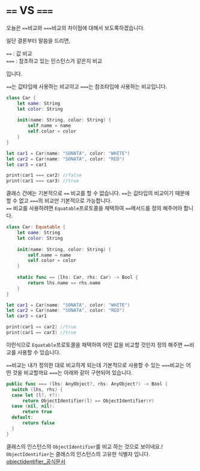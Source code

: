 # `==` VS `===`

오늘은 `==`비교와 	`===`비교의 차이점에 대해서 보도록하겠습니다.

일단 결론부터 말씀을 드리면,

`==` : 값 비교  
`===` : 참조하고 있는 인스턴스가 같은지 비교

입니다.

`==`는 값타입에 사용하는 비교이고 `===`는 참조타입에 사용하는 비교입니다.   

```swift
class Car {
    let name: String
    let color: String
    
    init(name: String, color: String) {
        self.name = name
        self.color = color
    }
}

let car1 = Car(name: "SONATA", color: "WHITE")
let car2 = Car(name: "SONATA", color: "RED")
let car3 = car1

print(car1 === car2) //false
print(car1 === car3) //true
```

클래스 간에는 기본적으로 `==` 비교를 할 수 없습니다. `==`는 값타입의 비교이기 때문에 할 수 없고 `===`의 비교만 기본적으로 가능합니다.   
`==` 비교를 사용하려면 `Equatable`프로토콜을 채택하여 `==`메서드를 정의 해주어야 합니다.

```swift
class Car: Equatable {
    let name: String
    let color: String
    
    init(name: String, color: String) {
        self.name = name
        self.color = color
    }
    
    static func == (lhs: Car, rhs: Car) -> Bool {
        return lhs.name == rhs.name
    }
}

let car1 = Car(name: "SONATA", color: "WHITE")
let car2 = Car(name: "SONATA", color: "RED")
let car3 = car1

print(car1 == car2) //true
print(car1 == car3) //true
```
이런식으로 `Equatable`프로토콜을 채택하여 어떤 값을 비교할 것인지 정의 해주면 `==`비교를 사용할 수 있습니다.

`==`비교는 내가 정의한 대로 비교하게 되는데 기본적으로 사용할 수 있는 `===`비교는 어떤 것을 비교할까요
`===`는 아래와 같이 구현되어 있습니다.
```swift
public func === (lhs: AnyObject?, rhs: AnyObject?) -> Bool {
  switch (lhs, rhs) {
  case let (l?, r?):
      return ObjectIdentifier(l) == ObjectIdentifier(r)
  case (nil, nil):
      return true
  default:
      return false
  }
}
```

클래스의 인스턴스의 `ObjectIdentifier`를 비교 하는 것으로 보이네요.!   
`ObjectIdentifier`는 클래스의 인스턴스의 고유한 식별자 입니다.   
[objectidentifier_공식문서](https://developer.apple.com/documentation/swift/objectidentifier)


